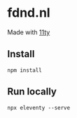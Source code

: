 # fdnd.nl

Made with [11ty](https://www.11ty.io/)

## Install

    npm install

## Run locally

    npx eleventy --serve

